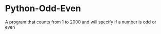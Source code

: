 # Python-Odd-Even

A program that counts from 1 to 2000 and will specify if a number is odd or even
